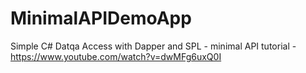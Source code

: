 # MinimalAPIDemoApp
Simple C# Datqa Access with Dapper and SPL - minimal API tutorial - https://www.youtube.com/watch?v=dwMFg6uxQ0I
